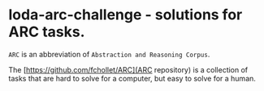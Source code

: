 # loda-arc-challenge - solutions for ARC tasks.

`ARC` is an abbreviation of `Abstraction and Reasoning Corpus`.

The [https://github.com/fchollet/ARC](ARC repository) is a collection of tasks that are hard to solve for a computer, but easy to solve for a human.
